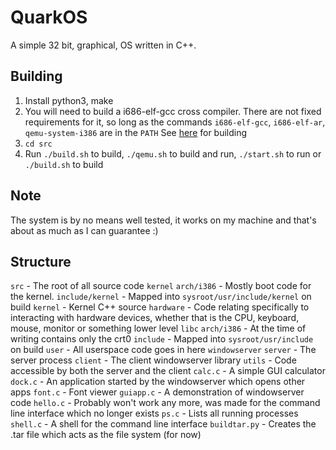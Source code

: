 # QuarkOS

A simple 32 bit, graphical, OS written in C++.


## Building
1. Install python3, make
2. You will need to build a i686-elf-gcc cross compiler. There are not fixed requirements for it, so long as the commands `i686-elf-gcc`, `i686-elf-ar`, `qemu-system-i386` are in the `PATH`
See [here](https://wiki.osdev.org/GCC_Cross-Compiler) for building 
3. `cd src`
4. Run `./build.sh` to build, `./qemu.sh` to build and run, `./start.sh` to run or `./build.sh` to build

## Note
The system is by no means well tested, it works on my machine and that's about as much as I can guarantee :)

## Structure
`src` - The root of all source code
	`kernel`
		`arch/i386` - Mostly boot code for the kernel.
		`include/kernel` - Mapped into `sysroot/usr/include/kernel` on build
		`kernel` - Kernel C++ source
			`hardware` - Code relating specifically to interacting with hardware devices, whether that is the CPU, keyboard, mouse, monitor or something lower level
	`libc`
		`arch/i386` - At the time of writing contains only the crt0
		`include` - Mapped into `sysroot/usr/include` on build
	`user` - All userspace code goes in here
		`windowserver`
			`server` - The server process
			`client` - The client windowserver library
			`utils` - Code accessible by both the server and the client
		`calc.c` - A simple GUI calculator
		`dock.c` - An application started by the windowserver which opens other apps
		`font.c` - Font viewer
		`guiapp.c` - A demonstration of windowserver code
		`hello.c` - Probably won't work any more, was made for the command line interface which no longer exists
		`ps.c` - Lists all running processes
		`shell.c` - A shell for the command line interface
	`buildtar.py` - Creates the .tar file which acts as the file system (for now)
